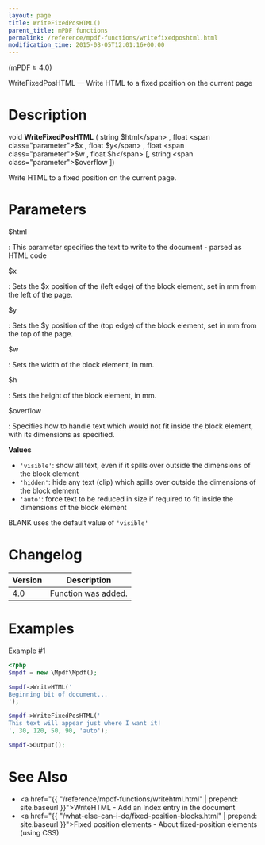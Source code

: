 ```yaml
---
layout: page
title: WriteFixedPosHTML()
parent_title: mPDF functions
permalink: /reference/mpdf-functions/writefixedposhtml.html
modification_time: 2015-08-05T12:01:16+00:00
---
```


(mPDF &ge; 4.0)

WriteFixedPosHTML — Write HTML to a fixed position on the current page

# Description

void **WriteFixedPosHTML** (
string <span class="parameter">$html</span> ,
float <span class="parameter">$x</span> ,
float <span class="parameter">$y</span> ,
float <span class="parameter">$w</span> ,
float <span class="parameter">$h</span>
[, string <span class="parameter">$overflow</span> ])

Write HTML to a fixed position on the current page.

# Parameters

<span class="parameter">$html</span>

: This parameter specifies the text to write to the document - parsed as HTML code

<span class="parameter">$x</span>

: Sets the <span class="parameter">$x</span> position of the (left edge) of the block element,
  set in mm from the left of the page.<span class="smallblock">


<span class="parameter">$y</span>

: Sets the <span class="parameter">$y</span> position of the (top edge) of the block element,
  set in mm from the top of the page.<span class="smallblock">

<span class="parameter">$w</span>

: Sets the width of the block element, in mm.<span class="smallblock">

<span class="parameter">$h</span>

: Sets the height of the block element, in mm.<span class="smallblock">

<span class="parameter">$overflow</span>

: Specifies how to handle text which would not fit inside the block element, with its dimensions
  as specified.

  **Values**

  * `'visible'`: show all text, even if it spills over outside the dimensions of the block element
  * `'hidden'`: hide any text (clip) which spills over outside the dimensions of the block element
  * `'auto'`: force text to be reduced in size if required to fit inside the dimensions of the block element

  <span class="smallblock">BLANK</span> uses the default value of `'visible'`

# Changelog

<table class="table">
<thead>
<tr>
    <th>Version</th>
    <th>Description</th>
</tr>
</thead>
<tbody>
<tr>
    <td>4.0</td>
    <td>Function was added.</td>
</tr>
</tbody>
</table>

# Examples

Example #1

```php
<?php
$mpdf = new \Mpdf\Mpdf();

$mpdf->WriteHTML('
Beginning bit of document...
');

$mpdf->WriteFixedPosHTML('
This text will appear just where I want it!
', 30, 120, 50, 90, 'auto');

$mpdf->Output();

```

# See Also

* <a href="{{ "/reference/mpdf-functions/writehtml.html" | prepend: site.baseurl }}">WriteHTML</a> -
  Add an Index entry in the document
* <a href="{{ "/what-else-can-i-do/fixed-position-blocks.html" | prepend: site.baseurl }}">Fixed position elements</a> -
  About fixed-position elements (using CSS)
